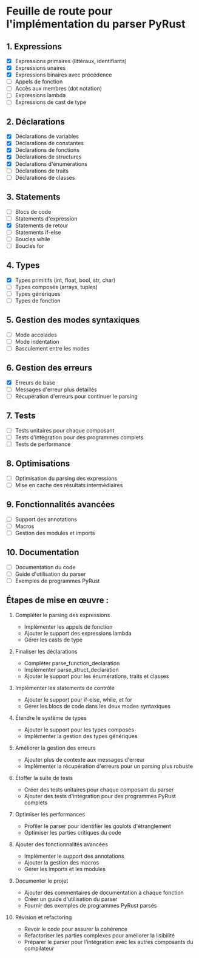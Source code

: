 # Feuille de route pour l'implémentation du parser PyRust

## 1. Expressions
- [x] Expressions primaires (littéraux, identifiants)
- [x] Expressions unaires
- [x] Expressions binaires avec précédence
- [ ] Appels de fonction
- [ ] Accès aux membres (dot notation)
- [ ] Expressions lambda
- [ ] Expressions de cast de type

## 2. Déclarations
- [x] Déclarations de variables
- [x] Déclarations de constantes
- [x] Déclarations de fonctions
- [x] Déclarations de structures
- [x] Déclarations d'énumérations
- [ ] Déclarations de traits
- [ ] Déclarations de classes

## 3. Statements
- [ ] Blocs de code
- [ ] Statements d'expression
- [x] Statements de retour
- [ ] Statements if-else
- [ ] Boucles while
- [ ] Boucles for

## 4. Types
- [x] Types primitifs (int, float, bool, str, char)
- [ ] Types composés (arrays, tuples)
- [ ] Types génériques
- [ ] Types de fonction

## 5. Gestion des modes syntaxiques
- [ ] Mode accolades
- [ ] Mode indentation
- [ ] Basculement entre les modes

## 6. Gestion des erreurs
- [x] Erreurs de base
- [ ] Messages d'erreur plus détaillés
- [ ] Récupération d'erreurs pour continuer le parsing

## 7. Tests
- [ ] Tests unitaires pour chaque composant
- [ ] Tests d'intégration pour des programmes complets
- [ ] Tests de performance

## 8. Optimisations
- [ ] Optimisation du parsing des expressions
- [ ] Mise en cache des résultats intermédiaires

## 9. Fonctionnalités avancées
- [ ] Support des annotations
- [ ] Macros
- [ ] Gestion des modules et imports

## 10. Documentation
- [ ] Documentation du code
- [ ] Guide d'utilisation du parser
- [ ] Exemples de programmes PyRust

## Étapes de mise en œuvre :

1. Compléter le parsing des expressions
    - Implémenter les appels de fonction
    - Ajouter le support des expressions lambda
    - Gérer les casts de type

2. Finaliser les déclarations
    - Compléter parse_function_declaration
    - Implémenter parse_struct_declaration
    - Ajouter le support pour les énumérations, traits et classes

3. Implémenter les statements de contrôle
    - Ajouter le support pour if-else, while, et for
    - Gérer les blocs de code dans les deux modes syntaxiques

4. Étendre le système de types
    - Ajouter le support pour les types composés
    - Implémenter la gestion des types génériques

5. Améliorer la gestion des erreurs
    - Ajouter plus de contexte aux messages d'erreur
    - Implémenter la récupération d'erreurs pour un parsing plus robuste

6. Étoffer la suite de tests
    - Créer des tests unitaires pour chaque composant du parser
    - Ajouter des tests d'intégration pour des programmes PyRust complets

7. Optimiser les performances
    - Profiler le parser pour identifier les goulots d'étranglement
    - Optimiser les parties critiques du code

8. Ajouter des fonctionnalités avancées
    - Implémenter le support des annotations
    - Ajouter la gestion des macros
    - Gérer les imports et les modules

9. Documenter le projet
    - Ajouter des commentaires de documentation à chaque fonction
    - Créer un guide d'utilisation du parser
    - Fournir des exemples de programmes PyRust parsés

10. Révision et refactoring
    - Revoir le code pour assurer la cohérence
    - Refactoriser les parties complexes pour améliorer la lisibilité
    - Préparer le parser pour l'intégration avec les autres composants du compilateur